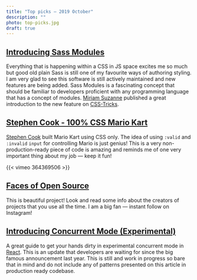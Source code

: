 ```yaml
---
title: "Top picks — 2019 October"
description: ""
photo: top-picks.jpg
draft: true
---
```


## [Introducing Sass Modules](https://css-tricks.com/introducing-sass-modules/)

Everything that is happening within a CSS in JS space excites me so much but good old plain Sass is still one of my favourite ways of authoring styling. I am very glad to see this software is still actively maintained and new features are being added. Sass Modules is a fascinating concept that should be familiar to developers proficient with any programming language that has a concept of modules. [Miriam Suzanne](https://twitter.com/mirisuzanne) published a great introduction to the new feature on [CSS-Tricks](https://twitter.com/css).

## [Stephen Cook - 100% CSS Mario Kart](https://vimeo.com/364369506)

[Stephen Cook](https://twitter.com/StephenCookDev) built Mario Kart using CSS only. The idea of using `:valid` and `:invalid` `input` for controlling Mario is just genius! This is a very non-production-ready piece of code is amazing and reminds me of one very important thing about my job — keep it fun!

{{< vimeo 364369506 >}}

## [Faces of Open Source](http://www.facesofopensource.com)

This is beautiful project! Look and read some info about the creators of projects that you use all the time. I am a big fan — instant follow on Instagram!

## [Introducing Concurrent Mode (Experimental)](https://reactjs.org/docs/concurrent-mode-intro.html)

A great guide to get your hands dirty in experimental concurrent mode in [React](https://reactjs.org/). This is an update that developers are waiting for since the big famous announcement last year. This is still and work in progress so bare that in mind and do not include any of patterns presented on this article in production ready codebase.
